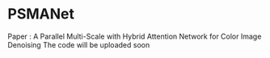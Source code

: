 # PSMANet
Paper : A Parallel Multi-Scale with Hybrid Attention Network for Color Image Denoising
The code will be uploaded soon
